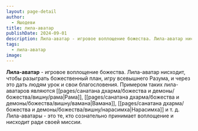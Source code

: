 ```yaml
---
layout: page-detail
author:
  - Яшодеви
title: лила-аватар
publishDate: 2024-09-01
description: Лила-аватар - игровое воплощение божества. Лила-аватар нисходит, чтобы разыграть божественный план, игру всевышнего Разума, и через это дать людям урок и свои благословения. Примером таких лила-аватаров являются Рама, Вамана, Нарасимха и т. д. Лила-аватары - это те, кто сознательно принимает воплощение и нисходит ради своей миссии.
tags:
  - лила-аватар
image:
---
```

**Лила-аватар** - игровое воплощение божества. Лила-аватар нисходит, чтобы разыграть божественный план, игру всевышнего Разума, и через это дать людям урок и свои благословения. Примером таких лила-аватаров являются [[pages/санатана дхарма/божества и демоны/божества/вишну/рама|Рама]], [[pages/санатана дхарма/божества и демоны/божества/вишну/вамана|Вамана]], [[pages/санатана дхарма/божества и демоны/божества/вишну/нарасимха|Нарасимха]] и т. д. Лила-аватары - это те, кто сознательно принимает воплощение и нисходит ради своей миссии.

